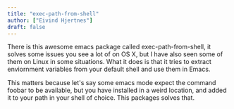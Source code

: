 ```yaml
---
title: "exec-path-from-shell"
author: ["Eivind Hjertnes"]
draft: false
---
```


There is this awesome emacs package called exec-path-from-shell, it solves some issues you see a lot of on OS X, but I have also seen some of them on Linux in some situations. What it does is that it tries to extract enviornment variables from your default shell and use them in Emacs.

This matters because let's say some emacs mode expect the command foobar to be available, but you have installed in a weird location, and added it to your path in your shell of choice. This packages solves that.
